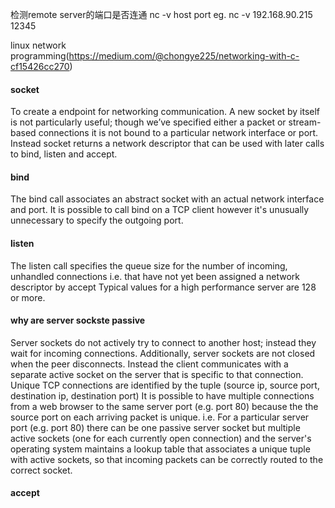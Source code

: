 检测remote server的端口是否连通
nc -v host port
eg. nc -v 192.168.90.215 12345

linux network programming(https://medium.com/@chongye225/networking-with-c-cf15426cc270)
#### socket
To create a endpoint for networking communication. A new socket by itself is not particularly useful; though we’ve specified either a packet or stream-based connections it is not bound to a particular network interface or port. Instead socket returns a network descriptor that can be used with later calls to bind, listen and accept.
#### bind
The bind call associates an abstract socket with an actual network interface and port. It is possible to call bind on a TCP client however it's unusually unnecessary to specify the outgoing port.
#### listen
The listen call specifies the queue size for the number of incoming, unhandled connections i.e. that have not yet been assigned a network descriptor by accept Typical values for a high performance server are 128 or more.

#### why are server sockste passive
Server sockets do not actively try to connect to another host; instead they wait for incoming connections. Additionally, server sockets are not closed when the peer disconnects. Instead the client communicates with a separate active socket on the server that is specific to that connection.
Unique TCP connections are identified by the tuple (source ip, source port, destination ip, destination port) It is possible to have multiple connections from a web browser to the same server port (e.g. port 80) because the the source port on each arriving packet is unique. i.e. For a particular server port (e.g. port 80) there can be one passive server socket but multiple active sockets (one for each currently open connection) and the server's operating system maintains a lookup table that associates a unique tuple with active sockets, so that incoming packets can be correctly routed to the correct socket.

#### accept